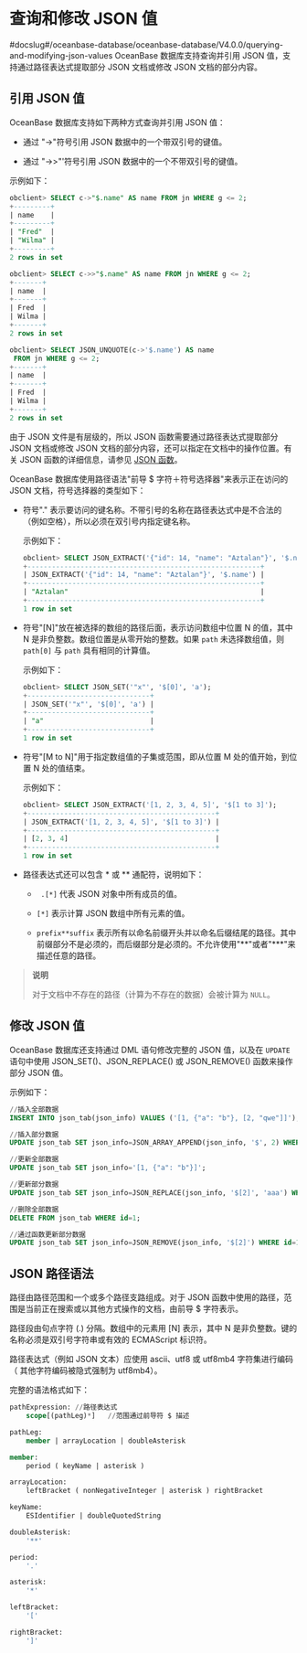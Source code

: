 查询和修改 JSON 值 
=================================
#docslug#/oceanbase-database/oceanbase-database/V4.0.0/querying-and-modifying-json-values
OceanBase 数据库支持查询并引用 JSON 值，支持通过路径表达式提取部分 JSON 文档或修改 JSON 文档的部分内容。

引用 JSON 值 
------------------------------

OceanBase 数据库支持如下两种方式查询并引用 JSON 值：

* 通过 "-\>"符号引用 JSON 数据中的一个带双引号的键值。

  

* 通过 "-\>\>"'符号引用 JSON 数据中的一个不带双引号的键值。

  




示例如下：

```sql
obclient> SELECT c->"$.name" AS name FROM jn WHERE g <= 2;
+---------+
| name    |
+---------+
| "Fred"  |
| "Wilma" |
+---------+
2 rows in set

obclient> SELECT c->>"$.name" AS name FROM jn WHERE g <= 2;
+-------+
| name  |
+-------+
| Fred  |
| Wilma |
+-------+
2 rows in set

obclient> SELECT JSON_UNQUOTE(c->'$.name') AS name
 FROM jn WHERE g <= 2;
+-------+
| name  |
+-------+
| Fred  |
| Wilma |
+-------+
2 rows in set
```



由于 JSON 文件是有层级的，所以 JSON 函数需要通过路径表达式提取部分 JSON 文档或修改 JSON 文档的部分内容，还可以指定在文档中的操作位置。有关 JSON 函数的详细信息，请参见 [JSON 函数](../../../4.functions/7.json-functions/1.create-a-function-with-json-text/1.JSON_ARRAY.md)。

OceanBase 数据库使用路径语法"前导 $ 字符＋符号选择器"来表示正在访问的 JSON 文档，符号选择器的类型如下：

* 符号"." 表示要访问的键名称。不带引号的名称在路径表达式中是不合法的（例如空格），所以必须在双引号内指定键名称。

  示例如下：

  ```sql
  obclient> SELECT JSON_EXTRACT('{"id": 14, "name": "Aztalan"}', '$.name');
  +---------------------------------------------------------+
  | JSON_EXTRACT('{"id": 14, "name": "Aztalan"}', '$.name') |
  +---------------------------------------------------------+
  | "Aztalan"                                               |
  +---------------------------------------------------------+
  1 row in set
  ```

  




* 符号"\[N\]"放在被选择的数组的路径后面，表示访问数组中位置 N 的值，其中 N 是非负整数。数组位置是从零开始的整数。如果 `path` 未选择数组值，则 `path[0]` 与 `path` 具有相同的计算值。

  示例如下：

  ```sql
  obclient> SELECT JSON_SET('"x"', '$[0]', 'a');
  +------------------------------+
  | JSON_SET('"x"', '$[0]', 'a') |
  +------------------------------+
  | "a"                          |
  +------------------------------+
  1 row in set
  ```

  




* 符号"\[M to N\]"用于指定数组值的子集或范围，即从位置 M 处的值开始，到位置 N 处的值结束。

  示例如下：

  ```sql
  obclient> SELECT JSON_EXTRACT('[1, 2, 3, 4, 5]', '$[1 to 3]');
  +----------------------------------------------+
  | JSON_EXTRACT('[1, 2, 3, 4, 5]', '$[1 to 3]') |
  +----------------------------------------------+
  | [2, 3, 4]                                    |
  +----------------------------------------------+
  1 row in set
  ```

  




* 路径表达式还可以包含 \* 或 \*\* 通配符，说明如下：

  * ` .[*]` 代表 JSON 对象中所有成员的值。

    
  
  * `[*]` 表示计算 JSON 数组中所有元素的值。

    
  
  * `prefix**suffix` 表示所有以命名前缀开头并以命名后缀结尾的路径。其中前缀部分不是必须的，而后缀部分是必须的。不允许使用"\*\*"或者"\*\*\*"来描述任意的路径。

    
  

  



>**说明**
>
>对于文档中不存在的路径（计算为不存在的数据）会被计算为 `NULL`。

修改 JSON 值 
------------------------------

OceanBase 数据库还支持通过 DML 语句修改完整的 JSON 值，以及在 `UPDATE` 语句中使用 JSON_SET()、JSON_REPLACE() 或 JSON_REMOVE() 函数来操作部分 JSON 值。

示例如下：

```sql
//插入全部数据
INSERT INTO json_tab(json_info) VALUES ('[1, {"a": "b"}, [2, "qwe"]]');

//插入部分数据
UPDATE json_tab SET json_info=JSON_ARRAY_APPEND(json_info, '$', 2) WHERE id=1; 

//更新全部数据
UPDATE json_tab SET json_info='[1, {"a": "b"}]'; 

//更新部分数据
UPDATE json_tab SET json_info=JSON_REPLACE(json_info, '$[2]', 'aaa') WHERE id=1;

//删除全部数据
DELETE FROM json_tab WHERE id=1;

//通过函数更新部分数据
UPDATE json_tab SET json_info=JSON_REMOVE(json_info, '$[2]') WHERE id=1;
```



JSON 路径语法 
------------------------------

路径由路径范围和一个或多个路径支路组成。对于 JSON 函数中使用的路径，范围是当前正在搜索或以其他方式操作的文档，由前导 $ 字符表示。

路径段由句点字符 (.) 分隔。数组中的元素用 \[N\] 表示，其中 N 是非负整数。键的名称必须是双引号字符串或有效的 ECMAScript 标识符。

路径表达式（例如 JSON 文本）应使用 ascii、utf8 或 utf8mb4 字符集进行编码（ 其他字符编码被隐式强制为 utf8mb4）。

完整的语法格式如下：

```sql
pathExpression: //路径表达式
    scope[(pathLeg)*]   //范围通过前导符 $ 描述

pathLeg: 
    member | arrayLocation | doubleAsterisk

member:
    period ( keyName | asterisk )

arrayLocation:
    leftBracket ( nonNegativeInteger | asterisk ) rightBracket

keyName:
    ESIdentifier | doubleQuotedString

doubleAsterisk:
    '**'

period:
    '.'

asterisk:
    '*'

leftBracket:
    '['

rightBracket:
    ']'
```



